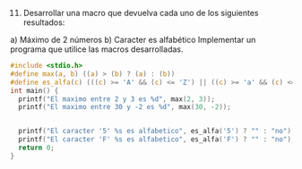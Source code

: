 11. Desarrollar una macro que devuelva cada uno de los siguientes resultados:

a) Máximo de 2 números
b) Caracter es alfabético
Implementar un programa que utilice las macros desarrolladas.


```c
#include <stdio.h>
#define max(a, b) ((a) > (b) ? (a) : (b))
#define es_alfa(c) (((c) >= 'A' && (c) <= 'Z') || ((c) >= 'a' && (c) <= 'z'))
int main() {
  printf("El maximo entre 2 y 3 es %d", max(2, 3));
  printf("El maximo entre 30 y -2 es %d", max(30, -2));


  printf("El caracter '5' %s es alfabetico", es_alfa('5') ? "" : "no");
  printf("El caracter 'F' %s es alfabetico", es_alfa('F') ? "" : "no");
  return 0;
}

```
